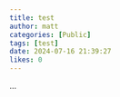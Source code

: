 ```yaml
---
title: test
author: matt
categories: [Public]
tags: [test]
date: 2024-07-16 21:39:27 
likes: 0
---
```


...